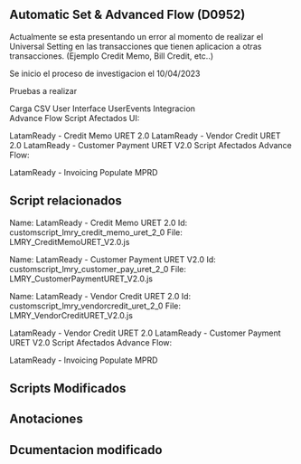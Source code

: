 ## Automatic Set & Advanced Flow (D0952)
Actualmente se esta presentando un error al momento de realizar el Universal Setting en las transacciones que tienen aplicacion a otras transacciones. (Ejemplo Credit Memo, Bill Credit, etc..)

Se inicio el proceso de investigacion el 10/04/2023

Pruebas a realizar

Carga CSV
User Interface
UserEvents
Integracion     
Advance Flow
Script Afectados UI:

LatamReady - Credit Memo URET 2.0
LatamReady - Vendor Credit URET 2.0
LatamReady - Customer Payment URET V2.0
Script Afectados Advance Flow:

LatamReady - Invoicing Populate MPRD

## Script relacionados


Name: LatamReady - Credit Memo URET 2.0
Id: customscript_lmry_credit_memo_uret_2_0
File: LMRY_CreditMemoURET_V2.0.js

Name: LatamReady - Customer Payment URET V2.0
Id: customscript_lmry_customer_pay_uret_2_0
File: LMRY_CustomerPaymentURET_V2.0.js

Name: LatamReady - Vendor Credit URET 2.0
Id: customscript_lmry_vendorcredit_uret_2_0
File: LMRY_VendorCreditURET_V2.0.js


LatamReady - Vendor Credit URET 2.0
LatamReady - Customer Payment URET V2.0
Script Afectados Advance Flow:

LatamReady - Invoicing Populate MPRD

## Scripts Modificados


## Anotaciones 


## Dcumentacion modificado



